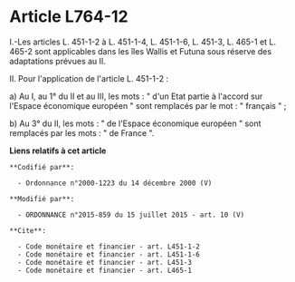 # Article L764-12

I.-Les articles L. 451-1-2 à L. 451-1-4, L. 451-1-6, L. 451-3, L. 465-1 et L. 465-2 sont applicables dans les îles Wallis et
Futuna sous réserve des adaptations prévues au II. 

II. Pour l'application de l'article L. 451-1-2 : 

a) Au I, au 1° du II et au III, les mots : " d'un Etat partie à l'accord sur l'Espace économique européen " sont remplacés
par le mot : " français " ; 

b) Au 3° du II, les mots : " de l'Espace économique européen " sont remplacés par les mots : " de France ".

**Liens relatifs à cet article**

	**Codifié par**:

	  - Ordonnance n°2000-1223 du 14 décembre 2000 (V)

	**Modifié par**:

	  - ORDONNANCE n°2015-859 du 15 juillet 2015 - art. 10 (V)

	**Cite**:

	  - Code monétaire et financier - art. L451-1-2
	  - Code monétaire et financier - art. L451-1-6
	  - Code monétaire et financier - art. L451-3
	  - Code monétaire et financier - art. L465-1
